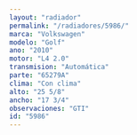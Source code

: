 ```yaml
---
layout: "radiador"
permalink: "/radiadores/5986/"
marca: "Volkswagen"
modelo: "Golf"
ano: "2010"
motor: "L4 2.0"
transmision: "Automática"
parte: "65279A"
clima: "Con clima"
alto: "25 5/8"
ancho: "17 3/4"
observaciones: "GTI"
id: "5986"
---
```


